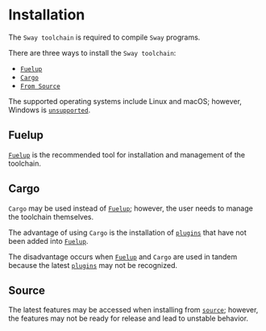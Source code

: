 # Installation

The `Sway toolchain` is required to compile `Sway` programs.

There are three ways to install the `Sway toolchain`:

- [`Fuelup`](fuelup.md)
- [`Cargo`](cargo.md)
- [`From Source`](source.md)

The supported operating systems include Linux and macOS; however, Windows is [`unsupported`](https://github.com/FuelLabs/sway/issues/1526).

## Fuelup

[`Fuelup`](fuelup.md) is the recommended tool for installation and management of the toolchain.

## Cargo

`Cargo` may be used instead of [`Fuelup`](fuelup.md); however, the user needs to manage the toolchain themselves.

<!-- markdown-link-check-disable -->
The advantage of using `Cargo` is the installation of [`plugins`](https://fuellabs.github.io/sway/v0.48.0/book/forc/plugins/index.html) that have not been added into [`Fuelup`](fuelup.md).

The disadvantage occurs when [`Fuelup`](fuelup.md) and `Cargo` are used in tandem because the latest [`plugins`](https://fuellabs.github.io/sway/v0.48.0/book/forc/plugins/index.html) may not be recognized.
<!-- markdown-link-check-enable -->

## Source

The latest features may be accessed when installing from [`source`](source.md); however, the features may not be ready for release and lead to unstable behavior.
